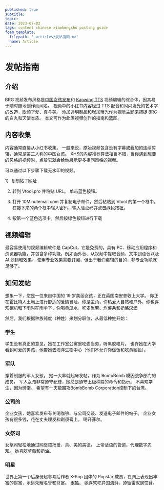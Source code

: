 ```yaml
---
published: true
subtitle:
topic:
date: 2023-07-03
tags: content chinese xiaohongshu posting guide
foam_template:
  filepath: '_articles/发帖指南.md'
  name: Article
---
```


# 发帖指南

## 介绍

BRG 视频发布风格是[中国女孩发布](/journal/how-to-profit-total-million-dollar.md)和 [Kapwing TTS](https://www.youtube.com/watch?v=iI-clmmpdZM) 视频编辑的综合体，因其易于随时随地创作而闻名。 视频中的小红书内容经过 TTS 配音和闪闪发光的艺术字的改造，歌颂了爱、真与美。 添加透明制品和增加曝光作为视觉主题来捕捉 BRG 的白丸和天使本质。 本文可作为此类视频创作的指南和蓝图。

## 内容收集

内容通常直接从小红书收集。 一般来说，原始视频包含没有字幕或叠加的连续剪辑，通常是第三人称的中国女孩。 XHS的内容推荐算法相当不错，当你遇到想要的风格的视频时，点赞它就会给你展示更多相同风格的视频。

可以通过以下步骤下载无水印的视频。

1）复制帖子网址

2) 转到 Vtool.pro 并粘贴 URL。 单击蓝色按钮。
   
3) 打开 10Minutemail.com 并复制电子邮件，然后粘贴到 Vtool 的第一个框中。 在接下来的两个框中输入密码，输入验证码并点击绿色按钮。
   
4) 按第一个蓝色选项卡，然后按绿色按钮进行下载

## 视频编辑

最容易使用的视频编辑软件是 CapCut，它是免费的，具有 PC、移动应用程序和浏览器功能，并包含多种功能，例如画外音、从视频中提取音频、文本到语音以及 AI 滤镜和效果。 使用专业效果需要订阅，但出于我们编辑的目的，非专业功能就足够了。

## 如何发帖


想象一下，您是一位来自中国的 19 岁美丽女孩，正在英国南安普敦上大学。 你正在霍比特人土地上进行舒适的爱情冒险，你是主角，你热爱大自然和户外，你也喜欢相机和下雨时在雨伞下，你喝黄瓜水，吃麦当劳、炸薯条和奶酪汉堡

然后，我们根据种族纯度（种姓）来划分职位，从最低种姓开始：

### 学生

学生没有真正的意见，她在工作室公寓里吃麦当劳，听黑胶唱片。 也许她在大学看到可爱的男孩，他带她去海洋生物中心（他们不允许你做饭和吃黄貂鱼）。

### 军队
穿着制服的军人女孩。 她一大早就起床发帖，作为 BombBomb 模因战争部门的成员。 军人女孩非常遵守纪律，她总是遵守上级种姓的命令和指示。 不喜欢学生，因为懒惰。 希望有一天能围攻BombBomb Corporation控制下的台湾。

### 公司的
企业女孩，她喜欢发布有关喝咖啡、与公司交谈、发送电子邮件的帖子。 企业女孩有很多钱，花在丈夫理发和剃须膏上。 喝开菲尔。

### 女祭司
女祭司轻松地通过网络颂扬爱、真、美的美德。 上帝话语的管道，代理数字先知。 她喜欢草莓和奶油。

### 明星
世界上第一个后身份超参考后作者 K-Pop 团体的 Popstar 成员，在网上表现出丰富的财富，永远荣耀名誉和财富。 很酷。 她喜欢吃异国海鲜，遵循雷泥炭饮食。
